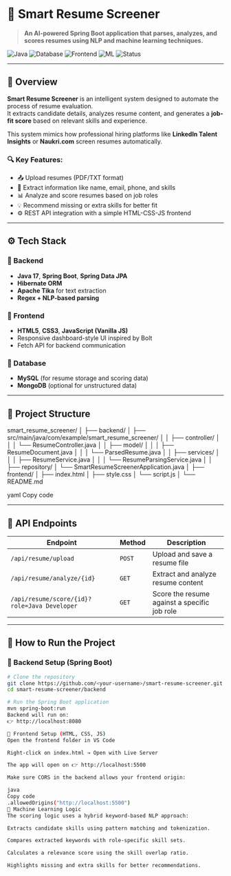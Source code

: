 # 🧠 Smart Resume Screener

> **An AI-powered Spring Boot application that parses, analyzes, and scores resumes using NLP and machine learning techniques.**

![Java](https://img.shields.io/badge/Backend-Java%20SpringBoot-orange)
![Database](https://img.shields.io/badge/Database-MySQL-blue)
![Frontend](https://img.shields.io/badge/Frontend-HTML%2C%20CSS%2C%20JS-green)
![ML](https://img.shields.io/badge/ML-NLP%20%26%20Keyword%20Analysis-yellow)
![Status](https://img.shields.io/badge/Status-Active-success)

---

## 🧠 Overview

**Smart Resume Screener** is an intelligent system designed to automate the process of resume evaluation.  
It extracts candidate details, analyzes resume content, and generates a **job-fit score** based on relevant skills and experience.

This system mimics how professional hiring platforms like **LinkedIn Talent Insights** or **Naukri.com** screen resumes automatically.

### 🔍 Key Features:
- 📤 Upload resumes (PDF/TXT format)
- 📄 Extract information like name, email, phone, and skills
- 📊 Analyze and score resumes based on job roles
- 💡 Recommend missing or extra skills for better fit
- ⚙️ REST API integration with a simple HTML-CSS-JS frontend

---

## ⚙️ Tech Stack

### 🔹 Backend
- **Java 17**, **Spring Boot**, **Spring Data JPA**
- **Hibernate ORM**
- **Apache Tika** for text extraction
- **Regex + NLP-based parsing**

### 🔹 Frontend
- **HTML5**, **CSS3**, **JavaScript (Vanilla JS)**
- Responsive dashboard-style UI inspired by Bolt
- Fetch API for backend communication

### 🔹 Database
- **MySQL** (for resume storage and scoring data)
- **MongoDB** (optional for unstructured data)

---

## 📂 Project Structure

smart_resume_screener/
│
├── backend/
│ ├── src/main/java/com/example/smart_resume_screener/
│ │ ├── controller/
│ │ │ └── ResumeController.java
│ │ ├── model/
│ │ │ ├── ResumeDocument.java
│ │ │ └── ParsedResume.java
│ │ ├── services/
│ │ │ ├── ResumeService.java
│ │ │ └── ResumeParsingService.java
│ │ ├── repository/
│ └── SmartResumeScreenerApplication.java
│
├── frontend/
│ ├── index.html
│ ├── style.css
│ └── script.js
│
└── README.md

yaml
Copy code

---

## 🧩 API Endpoints

| Endpoint | Method | Description |
|-----------|---------|-------------|
| `/api/resume/upload` | `POST` | Upload and save a resume file |
| `/api/resume/analyze/{id}` | `GET` | Extract and analyze resume content |
| `/api/resume/score/{id}?role=Java Developer` | `GET` | Score the resume against a specific job role |

---

## 🚀 How to Run the Project

### 🔸 Backend Setup (Spring Boot)
```bash
# Clone the repository
git clone https://github.com/<your-username>/smart-resume-screener.git
cd smart-resume-screener/backend

# Run the Spring Boot application
mvn spring-boot:run
Backend will run on:
👉 http://localhost:8080

🔸 Frontend Setup (HTML, CSS, JS)
Open the frontend folder in VS Code

Right-click on index.html → Open with Live Server

The app will open on 👉 http://localhost:5500

Make sure CORS in the backend allows your frontend origin:

java
Copy code
.allowedOrigins("http://localhost:5500")
🧮 Machine Learning Logic
The scoring logic uses a hybrid keyword-based NLP approach:

Extracts candidate skills using pattern matching and tokenization.

Compares extracted keywords with role-specific skill sets.

Calculates a relevance score using the skill overlap ratio.

Highlights missing and extra skills for better recommendations.
